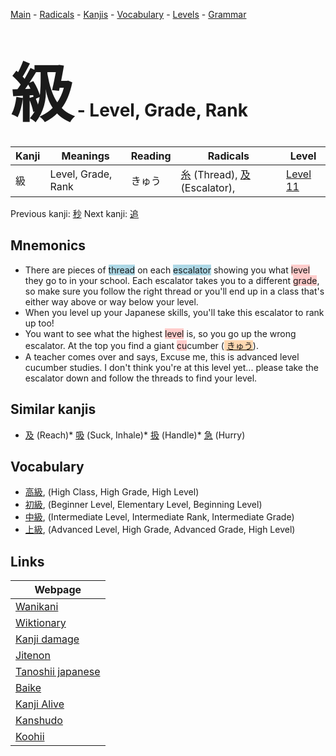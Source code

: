 <style> bigfont {font-size: 100px}</style>
[Main](../index.md) -
[Radicals](../radicals.md) -
[Kanjis](../kanjis.md) -
[Vocabulary](../vocabulary.md) -
[Levels](../levels.md) -
[Grammar](../grammar.md)
# <bigfont> 級</bigfont> - Level, Grade, Rank 

| Kanji | Meanings | Reading | Radicals | Level |
| --- | --- | --- | --- | --- |
| 級 | Level, Grade, Rank | きゅう | [糸](../radicals/糸.md) (Thread), [及](../radicals/及.md) (Escalator),  | [Level 11](../levels/wk_level11.md) |

Previous kanji: [秒](秒.md) Next kanji: [追](追.md) 

## Mnemonics
 * There are pieces of <span style="background-color:#ADD8E6"> thread</span> on each <span style="background-color:#ADD8E6"> escalator</span> showing you what <span style="background-color:#ffcccb"> level</span> they go to in your school. Each escalator takes you to a different <span style="background-color:#ffcccb"> grade</span>, so make sure you follow the right thread or you'll end up in a class that's either way above or way below your level.
* When you level up your Japanese skills, you'll take this escalator to rank up too!
* You want to see what the highest <span style="background-color:#ffcccb"> level</span> is, so you go up the wrong escalator. At the top you find a giant <span style="background-color:#ffcccb"> cu</span>cumber (<span style="background-color:#fed8b1"> [きゅう](https://jisho.org/search/きゅう)</span>).
* A teacher comes over and says, Excuse me, this is advanced level cucumber studies. I don't think you're at this level yet... please take the escalator down and follow the threads to find your level.


## Similar kanjis
 * [及](及.md) (Reach)* [吸](吸.md) (Suck, Inhale)* [扱](扱.md) (Handle)* [急](急.md) (Hurry)


## Vocabulary
 * [高級](../vocabulary/級.md), (High Class, High Grade, High Level)
* [初級](../vocabulary/級.md), (Beginner Level, Elementary Level, Beginning Level)
* [中級](../vocabulary/級.md), (Intermediate Level, Intermediate Rank, Intermediate Grade)
* [上級](../vocabulary/級.md), (Advanced Level, High Grade, Advanced Grade, High Level)



## Links 

| Webpage |
| --- |
| [Wanikani          ](https://www.wanikani.com/kanji/級) |
| [Wiktionary        ](https://en.wiktionary.org/wiki/級) |
| [Kanji damage      ](http://www.kanjidamage.com/kanji/search?utf8=✓&q=級) |
| [Jitenon           ](https://jitenon.com/kanji/級) |
| [Tanoshii japanese ](https://www.tanoshiijapanese.com/dictionary/kanji.cfm?k=級) |
| [Baike             ](https://baike.baidu.com/item/級) |
| [Kanji Alive       ](https://app.kanjialive.com/級) |
| [Kanshudo          ](https://www.kanshudo.com/searchmn?q=級) |
| [Koohii            ](https://kanji.koohii.com/study/kanji/級) |
